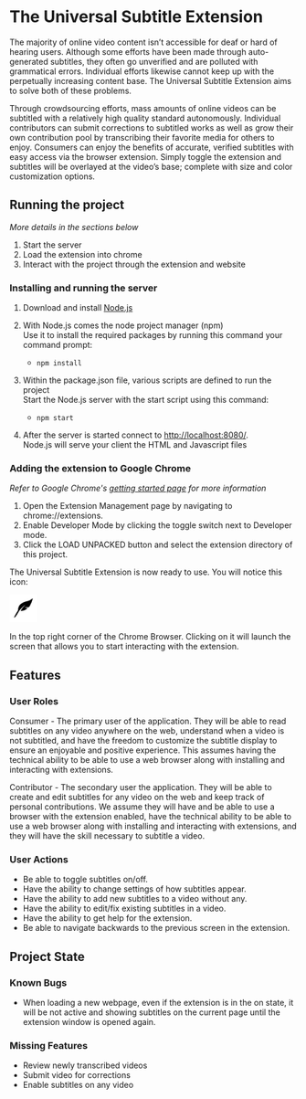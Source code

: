 # The Universal Subtitle Extension
The majority of online video content isn’t accessible for deaf or hard of hearing users.
Although some efforts have been made through auto-generated subtitles,
they often go unverified and are polluted with grammatical errors.
Individual efforts likewise cannot keep up with the perpetually increasing content base.
The Universal Subtitle Extension aims to solve both of these problems.  

Through crowdsourcing efforts, mass amounts of online videos can be subtitled with a
relatively high quality standard autonomously. Individual contributors can submit
corrections to subtitled works as well as grow their own contribution pool by
transcribing their favorite media for others to enjoy. Consumers can enjoy the benefits
of accurate, verified subtitles with easy access via the browser extension.
Simply toggle the extension and subtitles will be overlayed at the video’s base;
complete with size and color customization options.

## Running the project
*More details in the sections below*
1. Start the server
2. Load the extension into chrome
3. Interact with the project through the extension and website

### Installing and running the server
1. Download and install [Node.js](https://nodejs.org/en/download/)

2. With Node.js comes the node project manager (npm)  
Use it to install the required packages by running this command your command prompt:
    - ```npm install```

3. Within the package.json file, various scripts are defined to run the project  
Start the Node.js server with the start script using this command:
    - ```npm start```

4. After the server is started connect to [http://localhost:8080/](http:localhost:8080/).  
Node.js will serve your client the HTML and Javascript files


### Adding the extension to Google Chrome
*Refer to Google Chrome's [getting started page](https://developer.chrome.com/extensions/getstarted) for more information*
1. Open the Extension Management page by navigating to chrome://extensions.
2. Enable Developer Mode by clicking the toggle switch next to Developer mode.
3. Click the LOAD UNPACKED button and select the extension directory of this project.

The Universal Subtitle Extension is now ready to use. You will notice this icon:

![Quill Icon](extension/img/quill48.png)

In the top right corner of the Chrome Browser. Clicking on it will launch the screen that allows you to start interacting with the extension.

## Features
### User Roles

Consumer - The primary user of the application. They will be able to read subtitles on any video anywhere on the web, understand when a video is not subtitled, and have the freedom to customize the subtitle display to ensure an enjoyable and positive experience. This assumes having the technical ability to be able to use a web browser along with installing and interacting with extensions.


Contributor - The secondary user the application. They will be able to create and edit subtitles for any video on the web and keep track of personal contributions. We assume they will have and be able to use a browser with the extension enabled, have the technical ability to be able to use a web browser along with installing and interacting with extensions, and they will have the skill necessary to subtitle a video.



### User Actions
- Be able to toggle subtitles on/off.
- Have the ability to change settings of how subtitles appear.
- Have the ability to add new subtitles to a video without any.
- Have the ability to edit/fix existing subtitles in a video.
- Have the ability to get help for the extension. 
- Be able to navigate backwards to the previous screen in the extension.


## Project State
### Known Bugs
- When loading a new webpage, even if the extension is in the on state, it will be not active and showing subtitles on the current page until the extension window is opened again.

### Missing Features
- Review newly transcribed videos
- Submit video for corrections
- Enable subtitles on any video
